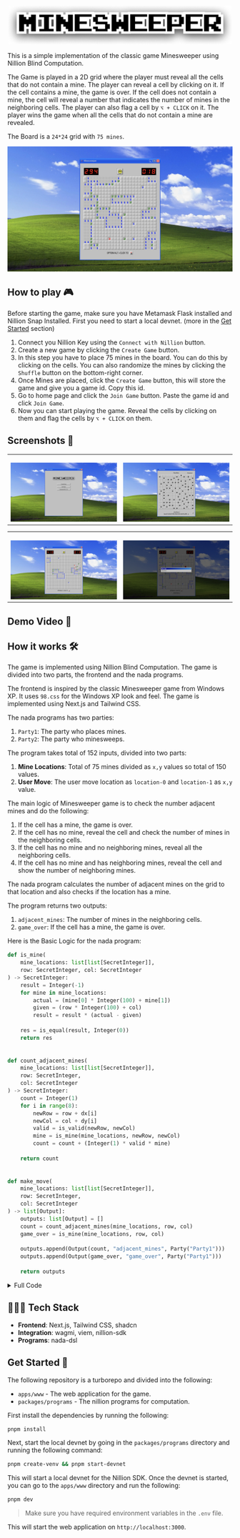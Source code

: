 <p align="center">
<img src="./apps/www/src/assets/logo-text.png" alt="Minesweeper Logo"  width="500px"/></p>

This is a simple implementation of the classic game Minesweeper using Nillion Blind Computation.

The Game is played in a 2D grid where the player must reveal all the cells that do not contain a mine. The player can reveal a cell by clicking on it. If the cell contains a mine, the game is over. If the cell does not contain a mine, the cell will reveal a number that indicates the number of mines in the neighboring cells. The player can also flag a cell by `⌥ + CLICK` on it. The player wins the game when all the cells that do not contain a mine are revealed.

The Board is a `24*24` grid with `75 mines`.

![Game Image](./assets/m3.jpeg)

## How to play 🎮

Before starting the game, make sure you have Metamask Flask installed and Nillion Snap Installed. First you need to start a local devnet. (more in the [Get Started](#get-started-) section)

1. Connect you Nillion Key using the `Connect with Nillion` button.
2. Create a new game by clicking the `Create Game` button.
3. In this step you have to place 75 mines in the board. You can do this by clicking on the cells. You can also randomize the mines by clicking the `Shuffle` button on the bottom-right corner.
4. Once Mines are placed, click the `Create Game` button, this will store the game and give you a game id. Copy this id.
5. Go to home page and click the `Join Game` button. Paste the game id and click `Join Game`.
6. Now you can start playing the game. Reveal the cells by clicking on them and flag the cells by `⌥ + CLICK` on them.

## Screenshots 📸

<table>
  <tr>
    <td valign="top" width="50%">
      <br>
      <img src="./assets/m1.jpeg" alt="Homepage" >
    </td>
    <td valign="top" width="50%">
      <br>
      <img src="./assets/m2.jpeg" alt="Create Game" >
    </td>
  </tr>
</table>

<table>
  <tr>
    <td valign="top" width="50%">
      <br>
            <img src="./assets/m5.jpeg" alt="Game Flags" >
    </td>
    <td valign="top" width="50%">
      <br>
            <img src="./assets/m4.jpeg" alt="Game Over" >
    </td>
  </tr>
</table>

## Demo Video 🎥

## How it works 🛠️

The game is implemented using Nillion Blind Computation. The game is divided into two parts, the frontend and the nada programs.

The frontend is inspired by the classic Minesweeper game from Windows XP. It uses `98.css` for the Windows XP look and feel. The game is implemented using Next.js and Tailwind CSS.

The nada programs has two parties:

1. `Party1`: The party who places mines.
2. `Party2`: The party who minesweeps.

The program takes total of 152 inputs, divided into two parts:

1. **Mine Locations**: Total of 75 mines divided as `x,y` values so total of 150 values.
2. **User Move**: The user move location as `location-0` and `location-1` as `x,y` value.

The main logic of Minesweeper game is to check the number adjacent mines and do the following:

1. If the cell has a mine, the game is over.
2. If the cell has no mine, reveal the cell and check the number of mines in the neighboring cells.
3. If the cell has no mine and no neighboring mines, reveal all the neighboring cells.
4. If the cell has no mine and has neighboring mines, reveal the cell and show the number of neighboring mines.

The nada program calculates the number of adjacent mines on the grid to that location and also checks if the location has a mine.

The program returns two outputs:

1. `adjacent_mines`: The number of mines in the neighboring cells.
2. `game_over`: If the cell has a mine, the game is over.

Here is the Basic Logic for the nada program:

```py
def is_mine(
    mine_locations: list[list[SecretInteger]],
    row: SecretInteger, col: SecretInteger
) -> SecretInteger:
    result = Integer(-1)
    for mine in mine_locations:
        actual = (mine[0] * Integer(100) + mine[1])
        given = (row * Integer(100) + col)
        result = result * (actual - given)

    res = is_equal(result, Integer(0))
    return res


def count_adjacent_mines(
    mine_locations: list[list[SecretInteger]],
    row: SecretInteger,
    col: SecretInteger
) -> SecretInteger:
    count = Integer(1)
    for i in range(8):
        newRow = row + dx[i]
        newCol = col + dy[i]
        valid = is_valid(newRow, newCol)
        mine = is_mine(mine_locations, newRow, newCol)
        count = count + (Integer(1) * valid * mine)

    return count


def make_move(
    mine_locations: list[list[SecretInteger]],
    row: SecretInteger,
    col: SecretInteger
) -> list[Output]:
    outputs: list[Output] = []
    count = count_adjacent_mines(mine_locations, row, col)
    game_over = is_mine(mine_locations, row, col)

    outputs.append(Output(count, "adjacent_mines", Party("Party1")))
    outputs.append(Output(game_over, "game_over", Party("Party1")))

    return outputs
```

<details>
<summary>Full Code</summary>

```py
from nada_dsl import *

BOARD_SIZE = 24
NUM_MINES = 75

valid = Integer(1)
invalid = Integer(0)

dx = [Integer(-1), Integer(-1), Integer(-1), Integer(0),
      Integer(0), Integer(1), Integer(1), Integer(1)]
dy = [Integer(-1), Integer(0), Integer(1), Integer(-1),
      Integer(1), Integer(-1), Integer(0), Integer(1)]


def is_equal(a: SecretInteger, b: SecretInteger) -> SecretInteger:
    return (a > b).if_else(invalid, (a < b).if_else(invalid, valid))


def is_mine(
    mine_locations: list[list[SecretInteger]],
    row: SecretInteger, col: SecretInteger
) -> SecretInteger:
    result = Integer(-1)
    for mine in mine_locations:
        actual = (mine[0] * Integer(100) + mine[1])
        given = (row * Integer(100) + col)
        result = result * (actual - given)

    res = is_equal(result, Integer(0))
    return res


def is_valid(row: SecretInteger, col: SecretInteger) -> SecretInteger:
    valid_row_max = row <= Integer(BOARD_SIZE)
    valid_row_min = row > Integer(0)
    valid_col_max = col <= Integer(BOARD_SIZE)
    valid_col_min = col > Integer(0)

    cmp_row_max = valid_row_max.if_else(valid, invalid)
    cmp_row_min = valid_row_min.if_else(valid, invalid)
    cmp_col_max = valid_col_max.if_else(valid, invalid)
    cmp_col_min = valid_col_min.if_else(valid, invalid)

    res = cmp_row_max * cmp_row_min * cmp_col_max * cmp_col_min
    return res


def count_adjacent_mines(
    mine_locations: list[list[SecretInteger]],
    row: SecretInteger,
    col: SecretInteger
) -> SecretInteger:
    count = Integer(1)
    for i in range(8):
        newRow = row + dx[i]
        newCol = col + dy[i]
        valid = is_valid(newRow, newCol)
        mine = is_mine(mine_locations, newRow, newCol)
        count = count + (Integer(1) * valid * mine)

    return count


def make_move(
    mine_locations: list[list[SecretInteger]],
    row: SecretInteger,
    col: SecretInteger
) -> list[Output]:
    outputs: list[Output] = []
    count = count_adjacent_mines(mine_locations, row, col)
    game_over = is_mine(mine_locations, row, col)

    outputs.append(Output(count, "adjacent_mines", Party("Party1")))
    outputs.append(Output(game_over, "game_over", Party("Party1")))

    return outputs


def nada_main():
    party1 = Party(name="Party1")
    party2 = Party(name="Party2")

    mine_locations: list[list[SecretInteger]] = []
    location: list[SecretInteger] = []

    # Take Mine Locations from Party 1
    for i in range(NUM_MINES):
        mine_locations.append([])
        mine_locations[i].append(SecretInteger(
            Input(name="mine-x-" + str(i), party=party1)))
        mine_locations[i].append(SecretInteger(
            Input(name="mine-y-" + str(i), party=party1)))

    # Take Input Location from Party 2
    for i in range(2):
        location.append(SecretInteger(
            Input(name=f"location-{i}", party=party2)))

    outputs: list[Output] = make_move(
        mine_locations, row=location[0], col=location[1])

    return outputs

```

</details>

## 🧑🏼‍💻 Tech Stack

- **Frontend**: Next.js, Tailwind CSS, shadcn
- **Integration**: wagmi, viem, nillion-sdk
- **Programs**: nada-dsl

## Get Started 🚀

The following repository is a turborepo and divided into the following:

- `apps/www` - The web application for the game.
- `packages/programs` - The nillion programs for computation.

First install the dependencies by running the following:

```bash
pnpm install
```

Next, start the local devnet by going in the `packages/programs` directory and running the following command:

```bash
pnpm create-venv && pnpm start-devnet
```

This will start a local devnet for the Nillion SDK. Once the devnet is started, you can go to the `apps/www` directory and run the following:

```bash
pnpm dev
```

> Make sure you have required environment variables in the `.env` file.

This will start the web application on `http://localhost:3000`.
